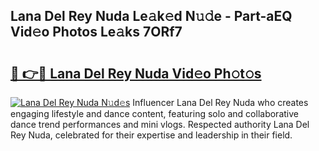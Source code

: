 ## Lana Del Rey Nuda Le𝚊k𝚎d N𝚞𝚍e - Part-aEQ Vid𝚎o Photos Le𝚊ks 7ORf7

# <h2><a href="http://fbdjhvs.evod.top/?m=Lana+Del+Rey+Nuda">🔗 👉🔴 Lana Del Rey Nuda Vid𝚎o Ph𝚘t𝚘s</a></h2>

[![Lana Del Rey Nuda N𝚞d𝚎s](https://i.imgur.com/8V9OHl7.gif)](http://fbdjhvs.evod.top/?m=Lana+Del+Rey+Nuda)
Influencer Lana Del Rey Nuda who creates engaging lifestyle and dance content, featuring solo and collaborative dance trend performances and mini vlogs. Respected authority Lana Del Rey Nuda, celebrated for their expertise and leadership in their field. 
